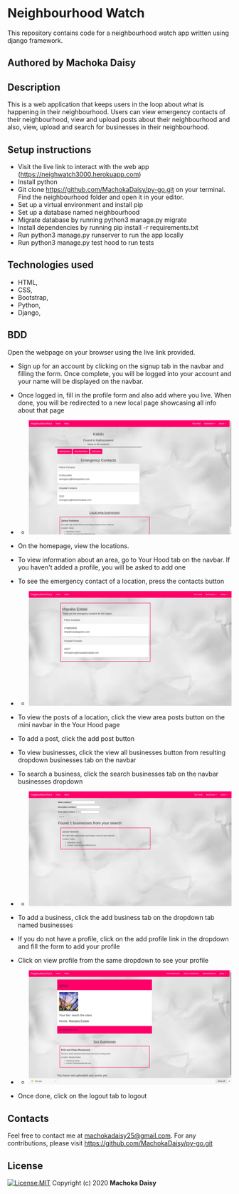 # Neighbourhood Watch
This repository contains code for a neighbourhood watch app written using django framework.
## Authored by Machoka Daisy
## Description
This is  a web application that keeps users in the loop about what is happening in their neighbourhood. Users can view emergency contacts of their neighbourhood, view and upload posts about their neighbourhood and also, view, upload and search for businesses in their neighbourhood.
## Setup instructions
* Visit the live link to interact with the web app (https://neighwatch3000.herokuapp.com)
* Install python
* Git clone https://github.com/MachokaDaisy/py-go.git on your terminal. Find the neighbourhood folder and open it in your editor.
* Set up a virtual environment and install pip
* Set up a database named neighbourhood
* Migrate database by running python3 manage.py migrate
* Install dependencies by running pip install -r requirements.txt
* Run python3 manage.py runserver to run the app locally
* Run python3 manage.py test hood to run tests
## Technologies used
* HTML,
* CSS,
* Bootstrap,
* Python,
* Django,

## BDD
Open the webpage on your browser using the live link provided. 
* Sign up for an account by clicking on the signup tab in the navbar and filling the form. Once complete, you will be logged into your account and your name will be displayed on the navbar.
* Once logged in, fill in the profile form and also add where you live. When done, you will be redirected to a new local page showcasing all info about that page
* * ![Alt text](./static/images/local.png?raw=true "Optional Title")

* On the homepage, view the locations.
* To view information about an area, go to Your Hood tab on the navbar. If you haven't added a profile, you will be asked to add one
* To see the emergency contact of a location, press the contacts button
* * ![Alt text](./static/images/contacts.png?raw=true "Optional Title")

* To view the posts of a location, click the view area posts button on the mini navbar in the Your Hood page
* To add a post, click the add post button
* To view businesses, click the view all businesses button from resulting dropdown businesses tab on the navbar
* To search a business, click the search businesses tab on the navbar businesses dropdown
* * ![Alt text](./static/images/search.png?raw=true "Optional Title")
* To add a business, click the add business tab on the dropdown tab named businesses

* If you do not have a profile, click on the add profile link in the dropdown and fill the form to add your profile
* Click on view profile from the same dropdown to see your profile
* * ![Alt text](./static/images/profile.png?raw=true "Optional Title")
* Once done, click on the logout tab to logout
## Contacts
Feel free to contact me at machokadaisy25@gmail.com. For any contributions, please visit https://github.com/MachokaDaisy/py-go.git
## License
[![License:MIT](https://img.shields.io/badge/License-MIT-yellow.svg)](https://opensource.org/licenses/MIT)
Copyright (c) 2020 **Machoka Daisy**